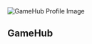 <img src="https://repository-images.githubusercontent.com/572700023/ccb4eea4-c136-4059-8982-51dc732f42c4" title="GameHub Profile Image"/>

## GameHub
